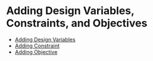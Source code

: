 # Adding Design Variables, Constraints, and Objectives

- [Adding Design Variables](adding_design_variables.ipynb)
- [Adding Constraint](adding_constraint.ipynb)
- [Adding Objective](adding_objective.ipynb)

